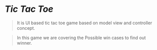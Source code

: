 # ***Tic Tac Toe***

> It is UI based tic tac toe game based on model view and controller concept.

> In this game we are covering the Possible win cases to find out winner.
